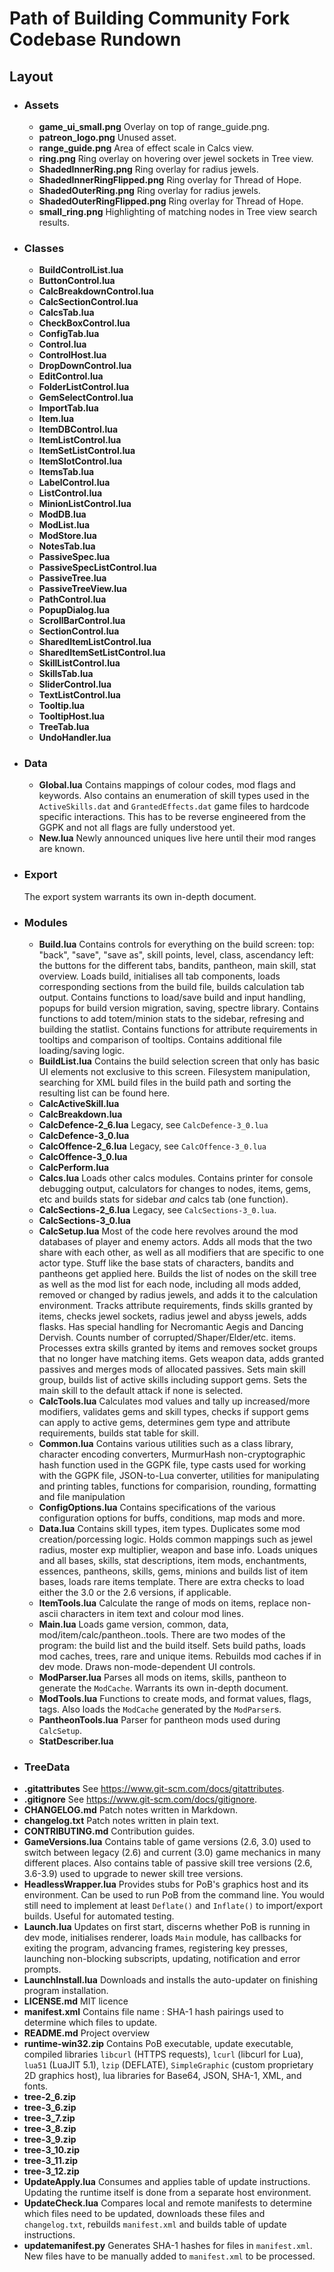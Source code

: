 # Path of Building Community Fork Codebase Rundown

## Layout
* ### Assets
    * **game_ui_small.png**
        Overlay on top of range_guide.png.
    * **patreon_logo.png**
        Unused asset.
    * **range_guide.png**
        Area of effect scale in Calcs view.
    * **ring.png**
        Ring overlay on hovering over jewel sockets in Tree view.
    * **ShadedInnerRing.png**
        Ring overlay for radius jewels.
    * **ShadedInnerRingFlipped.png**
        Ring overlay for Thread of Hope.
    * **ShadedOuterRing.png**
        Ring overlay for radius jewels.
    * **ShadedOuterRingFlipped.png**
        Ring overlay for Thread of Hope.
    * **small_ring.png**
        Highlighting of matching nodes in Tree view search results.
* ### Classes
    * **BuildControlList.lua**
    * **ButtonControl.lua**
    * **CalcBreakdownControl.lua**
    * **CalcSectionControl.lua**
    * **CalcsTab.lua**
    * **CheckBoxControl.lua**
    * **ConfigTab.lua**
    * **Control.lua**
    * **ControlHost.lua**
    * **DropDownControl.lua**
    * **EditControl.lua**
    * **FolderListControl.lua**
    * **GemSelectControl.lua**
    * **ImportTab.lua**
    * **Item.lua**
    * **ItemDBControl.lua**
    * **ItemListControl.lua**
    * **ItemSetListControl.lua**
    * **ItemSlotControl.lua**
    * **ItemsTab.lua**
    * **LabelControl.lua**
    * **ListControl.lua**
    * **MinionListControl.lua**
    * **ModDB.lua**
    * **ModList.lua**
    * **ModStore.lua**
    * **NotesTab.lua**
    * **PassiveSpec.lua**
    * **PassiveSpecListControl.lua**
    * **PassiveTree.lua**
    * **PassiveTreeView.lua**
    * **PathControl.lua**
    * **PopupDialog.lua**
    * **ScrollBarControl.lua**
    * **SectionControl.lua**
    * **SharedItemListControl.lua**
    * **SharedItemSetListControl.lua**
    * **SkillListControl.lua**
    * **SkillsTab.lua**
    * **SliderControl.lua**
    * **TextListControl.lua**
    * **Tooltip.lua**
    * **TooltipHost.lua**
    * **TreeTab.lua**
    * **UndoHandler.lua**
* ### Data
    * **Global.lua**
        Contains mappings of colour codes, mod flags and keywords. Also contains an enumeration of skill types used in the `ActiveSkills.dat` and `GrantedEffects.dat` game files to hardcode specific interactions. This has to be reverse engineered from the GGPK and not all flags are fully understood yet.
    * **New.lua**
        Newly announced uniques live here until their mod ranges are known.
* ### Export
    The export system warrants its own in-depth document.
* ### Modules
    * **Build.lua**
        Contains controls for everything on the build screen:
        top: "back", "save", "save as", skill points, level, class, ascendancy
        left: the buttons for the different tabs, bandits, pantheon, main skill, stat overview.
        Loads build, initialises all tab components, loads corresponding sections from the build file, builds calculation tab output.
        Contains functions to load/save build and input handling, popups for build version migration, saving, spectre library.
        Contains functions to add totem/minion stats to the sidebar, refresing and building the statlist.
        Contains functions for attribute requirements in tooltips and comparison of tooltips.
        Contains additional file loading/saving logic.
    * **BuildList.lua**
        Contains the build selection screen that only has basic UI elements not exclusive to this screen. Filesystem manipulation, searching for XML build files in the build path and sorting the resulting list can be found here.
    * **CalcActiveSkill.lua**
    * **CalcBreakdown.lua**
    * **CalcDefence-2_6.lua**
        Legacy, see `CalcDefence-3_0.lua`
    * **CalcDefence-3_0.lua**
    * **CalcOffence-2_6.lua**
        Legacy, see `CalcOffence-3_0.lua`
    * **CalcOffence-3_0.lua**
    * **CalcPerform.lua**
    * **Calcs.lua**
        Loads other calcs modules.
        Contains printer for console debugging output, calculators for changes to nodes, items, gems, etc and builds stats for sidebar _and_ calcs tab (one function).
    * **CalcSections-2_6.lua**
        Legacy, see `CalcSections-3_0.lua`.
    * **CalcSections-3_0.lua**
    * **CalcSetup.lua**
        Most of the code here revolves around the mod databases of player and enemy actors. Adds all mods that the two share with each other, as well as all modifiers that are specific to one actor type. Stuff like the base stats of characters, bandits and pantheons get applied here. Builds the list of nodes on the skill tree as well as the mod list for each node, including all mods added, removed or changed by radius jewels, and adds it to the calculation environment. Tracks attribute requirements, finds skills granted by items, checks jewel sockets, radius jewel and abyss jewels, adds flasks. Has special handling for Necromantic Aegis and Dancing Dervish. Counts number of corrupted/Shaper/Elder/etc. items. Processes extra skills granted by items and removes socket groups that no longer have matching items. Gets weapon data, adds granted passives and merges mods of allocated passives. Sets main skill group, builds list of active skills including support gems. Sets the main skill to the default attack if none is selected.
    * **CalcTools.lua**
        Calculates mod values and tally up increased/more modifiers, validates gems and skill types, checks if support gems can apply to active gems, determines gem type and attribute requirements, builds stat table for skill.
    * **Common.lua**
        Contains various utilities such as a class library, character encoding converters, MurmurHash non-cryptographic hash function used in the GGPK file, type casts used for working with the GGPK file, JSON-to-Lua converter, utilities for manipulating and printing tables, functions for comparision, rounding, formatting and file manipulation
    * **ConfigOptions.lua**
        Contains specifications of the various configuration options for buffs, conditions, map mods and more.
    * **Data.lua**
        Contains skill types, item types. Duplicates some mod creation/porcessing logic.
        Holds common mappings such as jewel radius, moster exp multiplier, weapon and base info.
        Loads uniques and all bases, skills, stat descriptions, item mods, enchantments, essences, pantheons, skills, gems, minions and builds list of item bases, loads rare items template. There are extra checks to load either the 3.0 or the 2.6 versions, if applicable.
    * **ItemTools.lua**
        Calculate the range of mods on items, replace non-ascii characters in item text and colour mod lines.
    * **Main.lua**
        Loads game version, common, data, mod/item/calc/pantheon..tools.
        There are two modes of the program: the build list and the build itself.
        Sets build paths, loads mod caches, trees, rare and unique items.
        Rebuilds mod caches if in dev mode.
        Draws non-mode-dependent UI controls.
    * **ModParser.lua**
        Parses all mods on items, skills, pantheon to generate the `ModCache`.
        Warrants its own in-depth document.
    * **ModTools.lua**
        Functions to create mods, and format values, flags, tags.
        Also loads the `ModCache` generated by the `ModParser`s.
    * **PantheonTools.lua**
        Parser for pantheon mods used during `CalcSetup`.
    * **StatDescriber.lua**
* ### TreeData
* **.gitattributes**
    See <https://www.git-scm.com/docs/gitattributes>.
* **.gitignore**
    See <https://www.git-scm.com/docs/gitignore>.
* **CHANGELOG.md**
    Patch notes written in Markdown.
* **changelog.txt**
    Patch notes written in plain text.
* **CONTRIBUTING.md**
    Contribution guides.
* **GameVersions.lua**
    Contains table of game versions (2.6, 3.0) used to switch between legacy (2.6) and current (3.0) game mechanics in many different places. Also contains table of passive skill tree versions (2.6, 3.6-3.9) used to upgrade to newer skill tree versions.
* **HeadlessWrapper.lua**
    Provides stubs for PoB's graphics host and its environment. Can be used to run PoB from the command line. You would still need to implement at least `Deflate()` and `Inflate()` to import/export builds. Useful for automated testing.
* **Launch.lua**
    Updates on first start, discerns whether PoB is running in dev mode, initialises renderer, loads `Main` module, has callbacks for exiting the program, advancing frames, registering key presses, launching non-blocking subscripts, updating, notification and error prompts.
* **LaunchInstall.lua**
    Downloads and installs the auto-updater on finishing program installation.
* **LICENSE.md**
    MIT licence
* **manifest.xml**
    Contains file name : SHA-1 hash pairings used to determine which files to update.
* **README.md**
    Project overview
* **runtime-win32.zip**
    Contains PoB executable, update executable, compiled libraries `libcurl` (HTTPS requests), `lcurl` (libcurl for Lua), `lua51` (LuaJIT 5.1), `lzip` (DEFLATE), `SimpleGraphic` (custom proprietary 2D graphics host), lua libraries for Base64, JSON, SHA-1, XML, and fonts.
* **tree-2_6.zip**
* **tree-3_6.zip**
* **tree-3_7.zip**
* **tree-3_8.zip**
* **tree-3_9.zip**
* **tree-3_10.zip**
* **tree-3_11.zip**
* **tree-3_12.zip**
* **UpdateApply.lua**
    Consumes and applies table of update instructions. Updating the runtime itself is done from a separate host environment.
* **UpdateCheck.lua**
    Compares local and remote manifests to determine which files need to be updated, downloads these files and `changelog.txt`, rebuilds `manifest.xml` and builds table of update instructions.
* **updatemanifest.py**
    Generates SHA-1 hashes for files in `manifest.xml`.
    New files have to be manually added to `manifest.xml` to be processed.
